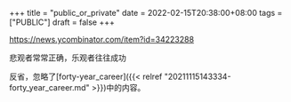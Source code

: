 +++
title = "public_or_private"
date = 2022-02-15T20:38:00+08:00
tags = ["PUBLIC"]
draft = false
+++

<https://news.ycombinator.com/item?id=34223288>

悲观者常常正确，乐观者往往成功

反省，忽略了[forty-year_career]({{< relref "20211115143334-forty_year_career.md" >}})中的内容。
